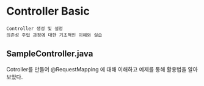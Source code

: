 # __Controller Basic__
    Controller 생성 및 설정
    의존성 주입 과정에 대한 기초적인 이해와 실습


## SampleController.java
Cotroller를 만들어 @RequestMapping 에 대해 이해하고 예제를 통해 활용법을 알아보았다.

            



